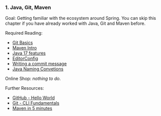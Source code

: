 ### 1. Java, Git, Maven

Goal: Getting familiar with the ecosystem around Spring. You can skip this chapter if you have already worked with Java, Git and Maven before.

Required Reading:

- [Git Basics](https://git-scm.com/book/en/v2/Git-Basics-Getting-a-Git-Repository)
- [Maven Intro](https://maven.apache.org/what-is-maven.html)
- [Java 17 features](https://pretius.com/blog/java-17-features/)
- [EditorConfig](https://editorconfig.org/)
- [Writing a commit message](https://www.freecodecamp.org/news/writing-good-commit-messages-a-practical-guide/)
- [Java Naming Convetions](https://www.javatpoint.com/java-naming-conventions)

Online Shop: *nothing to do*.

Further Resources:

- [GitHub - Hello World](https://guides.github.com/activities/hello-world/)
- [Git - CLI Fundamentals](https://www.youtube.com/watch?v=HVsySz-h9r4)
- [Maven in 5 minutes](https://maven.apache.org/guides/getting-started/maven-in-five-minutes.html)
